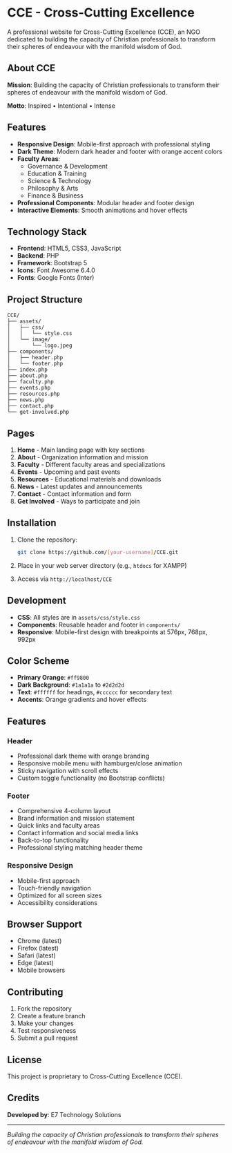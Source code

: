# CCE - Cross-Cutting Excellence

A professional website for Cross-Cutting Excellence (CCE), an NGO dedicated to building the capacity of Christian professionals to transform their spheres of endeavour with the manifold wisdom of God.

## About CCE

**Mission**: Building the capacity of Christian professionals to transform their spheres of endeavour with the manifold wisdom of God.

**Motto**: Inspired • Intentional • Intense

## Features

- **Responsive Design**: Mobile-first approach with professional styling
- **Dark Theme**: Modern dark header and footer with orange accent colors
- **Faculty Areas**: 
  - Governance & Development
  - Education & Training
  - Science & Technology
  - Philosophy & Arts
  - Finance & Business
- **Professional Components**: Modular header and footer design
- **Interactive Elements**: Smooth animations and hover effects

## Technology Stack

- **Frontend**: HTML5, CSS3, JavaScript
- **Backend**: PHP
- **Framework**: Bootstrap 5
- **Icons**: Font Awesome 6.4.0
- **Fonts**: Google Fonts (Inter)

## Project Structure

```
CCE/
├── assets/
│   ├── css/
│   │   └── style.css
│   └── image/
│       └── logo.jpeg
├── components/
│   ├── header.php
│   └── footer.php
├── index.php
├── about.php
├── faculty.php
├── events.php
├── resources.php
├── news.php
├── contact.php
└── get-involved.php
```

## Pages

1. **Home** - Main landing page with key sections
2. **About** - Organization information and mission
3. **Faculty** - Different faculty areas and specializations
4. **Events** - Upcoming and past events
5. **Resources** - Educational materials and downloads
6. **News** - Latest updates and announcements
7. **Contact** - Contact information and form
8. **Get Involved** - Ways to participate and join

## Installation

1. Clone the repository:
   ```bash
   git clone https://github.com/[your-username]/CCE.git
   ```

2. Place in your web server directory (e.g., `htdocs` for XAMPP)

3. Access via `http://localhost/CCE`

## Development

- **CSS**: All styles are in `assets/css/style.css`
- **Components**: Reusable header and footer in `components/`
- **Responsive**: Mobile-first design with breakpoints at 576px, 768px, 992px

## Color Scheme

- **Primary Orange**: `#ff9800`
- **Dark Background**: `#1a1a1a` to `#2d2d2d`
- **Text**: `#ffffff` for headings, `#cccccc` for secondary text
- **Accents**: Orange gradients and hover effects

## Features

### Header
- Professional dark theme with orange branding
- Responsive mobile menu with hamburger/close animation
- Sticky navigation with scroll effects
- Custom toggle functionality (no Bootstrap conflicts)

### Footer
- Comprehensive 4-column layout
- Brand information and mission statement
- Quick links and faculty areas
- Contact information and social media links
- Back-to-top functionality
- Professional styling matching header theme

### Responsive Design
- Mobile-first approach
- Touch-friendly navigation
- Optimized for all screen sizes
- Accessibility considerations

## Browser Support

- Chrome (latest)
- Firefox (latest)
- Safari (latest)
- Edge (latest)
- Mobile browsers

## Contributing

1. Fork the repository
2. Create a feature branch
3. Make your changes
4. Test responsiveness
5. Submit a pull request

## License

This project is proprietary to Cross-Cutting Excellence (CCE).

## Credits

**Developed by**: E7 Technology Solutions

---

*Building the capacity of Christian professionals to transform their spheres of endeavour with the manifold wisdom of God.*